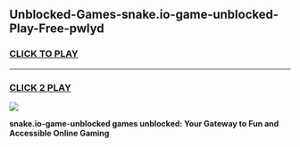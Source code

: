 
## Unblocked-Games-snake.io-game-unblocked-Play-Free-pwlyd
<h3>
<a href="https://premium76.site?title=snake.io-game-unblocked&ref=22A">CLICK TO PLAY</a></h3>
<hr>

<h3>
<a href="https://premium76.site?title=snake.io-game-unblocked&ref=22A">CLICK 2 PLAY</a>
  
</h3>

<a href="https://premium76.site?title=snake.io-game-unblocked&ref=22A"><img src="https://clearcache.store/games.png"></a>


**snake.io-game-unblocked games unblocked: Your Gateway to Fun and Accessible Online Gaming**
